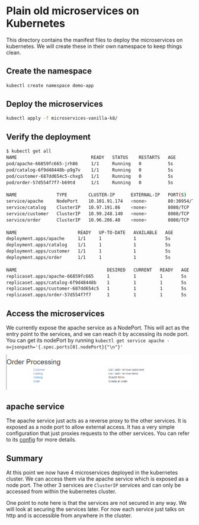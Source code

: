 # Plain old microservices on Kubernetes
This directory contains the manifest files to deploy the microservices on kubernetes. We will create these in their own
namespace to keep things clean.

## Create the namespace
```bash
kubectl create namespace demo-app
```

## Deploy the microservices
```bash
kubectl apply -f microservices-vanilla-k8/
```

## Verify the deployment
```bash
$ kubectl get all
NAME                            READY   STATUS    RESTARTS   AGE
pod/apache-66859fc665-jrh86     1/1     Running   0          5s
pod/catalog-6f9d48448b-p9g7v    1/1     Running   0          5s
pod/customer-687dd654c5-chxg5   1/1     Running   0          5s
pod/order-57d554f7f7-b69td      1/1     Running   0          5s

NAME               TYPE        CLUSTER-IP      EXTERNAL-IP   PORT(S)        AGE
service/apache     NodePort    10.101.91.174   <none>        80:30954/TCP   5s
service/catalog    ClusterIP   10.97.191.86    <none>        8080/TCP       5s
service/customer   ClusterIP   10.99.248.140   <none>        8080/TCP       5s
service/order      ClusterIP   10.96.206.40    <none>        8080/TCP       5s

NAME                       READY   UP-TO-DATE   AVAILABLE   AGE
deployment.apps/apache     1/1     1            1           5s
deployment.apps/catalog    1/1     1            1           5s
deployment.apps/customer   1/1     1            1           5s
deployment.apps/order      1/1     1            1           5s

NAME                                  DESIRED   CURRENT   READY   AGE
replicaset.apps/apache-66859fc665     1         1         1       5s
replicaset.apps/catalog-6f9d48448b    1         1         1       5s
replicaset.apps/customer-687dd654c5   1         1         1       5s
replicaset.apps/order-57d554f7f7      1         1         1       5s
```

## Access the microservices
We currently expose the apache service as a NodePort. This will act as the entry point to the services, and we can reach 
it by accessing its node port. You can get its nodePort by running 
`kubectl get service apache -o=jsonpath='{.spec.ports[0].nodePort}{"\n"}'`

![Microservices](../doc-images/microservices-ui.png)

## apache service
The apache service just acts as a reverse proxy to the other services. It is exposed as a node port to allow external 
access. It has a very simple configuration that just proxies requests to the other services. You can refer to its 
[config](../microservice-kubernetes-demo/apache) for more details.

## Summary
At this point we now have 4 microservices deployed in the kubernetes cluster. We can access them via the apache service
which is exposed as a node port. The other 3 services are `ClusterIP` services and can only be accessed from within the
kubernetes cluster.

One point to note here is that the services are not secured in any way. We will look at securing the services later. For
now each service just talks on http and is accessible from anywhere in the cluster.


